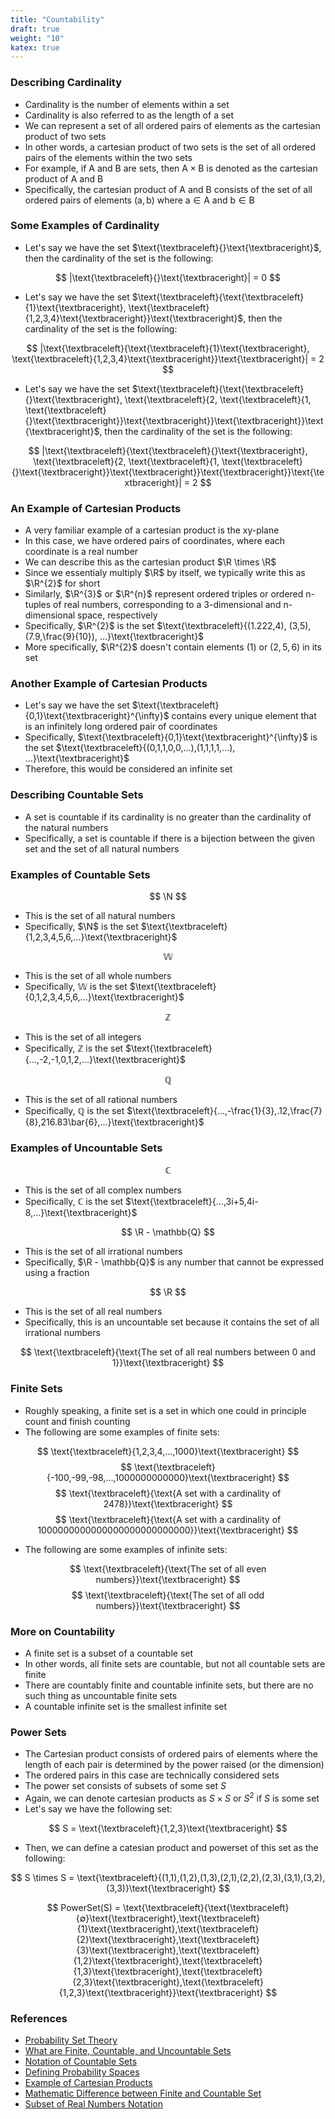 ```yaml
---
title: "Countability"
draft: true
weight: "10"
katex: true
---
```


### Describing Cardinality
- Cardinality is the number of elements within a set
- Cardinality is also referred to as the length of a set
- We can represent a set of all ordered pairs of elements as the cartesian product of two sets
- In other words, a cartesian product of two sets is the set of all ordered pairs of the elements within the two sets
- For example, if $\text{A}$ and $\text{B}$ are sets, then $\text{A} \times \text{B}$ is denoted as the cartesian product of $\text{A}$ and $\text{B}$
- Specifically, the cartesian product of $\text{A}$ and $\text{B}$ consists of the set of all ordered pairs of elements $(\text{a}, \text{b})$ where $\text{a} \in  \text{A}$ and $\text{b} \in  \text{B}$

### Some Examples of Cardinality
- Let's say we have the set $\text{\textbraceleft}{}\text{\textbraceright}$, then the cardinality of the set is the following:

$$ |\text{\textbraceleft}{}\text{\textbraceright}| = 0 $$

- Let's say we have the set $\text{\textbraceleft}{\text{\textbraceleft}{1}\text{\textbraceright}, \text{\textbraceleft}{1,2,3,4}\text{\textbraceright}}\text{\textbraceright}$, then the cardinality of the set is the following:

$$ |\text{\textbraceleft}{\text{\textbraceleft}{1}\text{\textbraceright}, \text{\textbraceleft}{1,2,3,4}\text{\textbraceright}}\text{\textbraceright}| = 2 $$

- Let's say we have the set $\text{\textbraceleft}{\text{\textbraceleft}{}\text{\textbraceright}, \text{\textbraceleft}{2, \text{\textbraceleft}{1, \text{\textbraceleft}{}\text{\textbraceright}}\text{\textbraceright}}\text{\textbraceright}}\text{\textbraceright}$, then the cardinality of the set is the following:

$$ |\text{\textbraceleft}{\text{\textbraceleft}{}\text{\textbraceright}, \text{\textbraceleft}{2, \text{\textbraceleft}{1, \text{\textbraceleft}{}\text{\textbraceright}}\text{\textbraceright}}\text{\textbraceright}}\text{\textbraceright}| = 2 $$

### An Example of Cartesian Products
- A very familiar example of a cartesian product is the xy-plane
- In this case, we have ordered pairs of coordinates, where each coordinate is a real number
- We can describe this as the cartesian product $\R \times \R$
- Since we essentialy multiply $\R$ by itself, we typically write this as $\R^{2}$ for short
- Similarly, $\R^{3}$ or $\R^{n}$ represent ordered triples or ordered n-tuples of real numbers, corresponding to a 3-dimensional and n-dimensional space, respectively
- Specifically, $\R^{2}$ is the set $\text{\textbraceleft}{(1.222,4), (3,5), (7.9,\frac{9}{10}), ...}\text{\textbraceright}$
- More specifically, $\R^{2}$ doesn't contain elements $(1)$ or $(2,5,6)$ in its set

### Another Example of Cartesian Products
- Let's say we have the set $\text{\textbraceleft}{0,1}\text{\textbraceright}^{\infty}$ contains every unique element that is an infinitely long ordered pair of coordinates
- Specifically, $\text{\textbraceleft}{0,1}\text{\textbraceright}^{\infty}$ is the set $\text{\textbraceleft}{(0,1,1,0,0,...),(1,1,1,1,...), ...}\text{\textbraceright}$
- Therefore, this would be considered an infinite set

### Describing Countable Sets
- A set is countable if its cardinality is no greater than the cardinality of the natural numbers
- Specifically, a set is countable if there is a bijection between the given set and the set of all natural numbers

### Examples of Countable Sets

$$ \N $$
- This is the set of all natural numbers
- Specifically, $\N$ is the set $\text{\textbraceleft}{1,2,3,4,5,6,...}\text{\textbraceright}$

$$ \mathbb{W} $$
- This is the set of all whole numbers
- Specifically, $\mathbb{W}$ is the set $\text{\textbraceleft}{0,1,2,3,4,5,6,...}\text{\textbraceright}$

$$ \mathbb{Z} $$
- This is the set of all integers
- Specifically, $\mathbb{Z}$ is the set $\text{\textbraceleft}{...,-2,-1,0,1,2,...}\text{\textbraceright}$

$$ \mathbb{Q} $$
- This is the set of all rational numbers
- Specifically, $\mathbb{Q}$ is the set $\text{\textbraceleft}{...,-\frac{1}{3},.12,\frac{7}{8},216.83\bar{6},...}\text{\textbraceright}$

### Examples of Uncountable Sets

$$ \mathbb{C} $$
- This is the set of all complex numbers
- Specifically, $\mathbb{C}$ is the set $\text{\textbraceleft}{...,3i+5,4i-8,...}\text{\textbraceright}$

$$ \R - \mathbb{Q} $$
- This is the set of all irrational numbers
- Specifically, $\R - \mathbb{Q}$ is any number that cannot be expressed using a fraction

$$ \R $$
- This is the set of all real numbers
- Specifically, this is an uncountable set because it contains the set of all irrational numbers

$$ \text{\textbraceleft}{\text{The set of all real numbers between 0 and 1}}\text{\textbraceright} $$

### Finite Sets
- Roughly speaking, a finite set is a set in which one could in principle count and finish counting
- The following are some examples of finite sets:

$$ \text{\textbraceleft}{1,2,3,4,...,1000}\text{\textbraceright} $$
$$ \text{\textbraceleft}{-100,-99,-98,...,1000000000000}\text{\textbraceright} $$
$$ \text{\textbraceleft}{\text{A set with a cardinality of 2478}}\text{\textbraceright} $$
$$ \text{\textbraceleft}{\text{A set with a cardinality of 1000000000000000000000000000}}\text{\textbraceright} $$

- The following are some examples of infinite sets:

$$ \text{\textbraceleft}{\text{The set of all even numbers}}\text{\textbraceright} $$
$$ \text{\textbraceleft}{\text{The set of all odd numbers}}\text{\textbraceright} $$

### More on Countability
- A finite set is a subset of a countable set
- In other words, all finite sets are countable, but not all countable sets are finite
- There are countably finite and countable infinite sets, but there are no such thing as uncountable finite sets
- A countable infinite set is the smallest infinite set

### Power Sets
- The Cartesian product consists of ordered pairs of elements where the length of each pair is determined by the power raised (or the dimension)
- The ordered pairs in this case are technically considered sets
- The power set consists of subsets of some set $S$
- Again, we can denote cartesian products as $S \times S$ or $S^{2}$ if $S$ is some set
- Let's say we have the following set:

$$ S = \text{\textbraceleft}{1,2,3}\text{\textbraceright} $$
- Then, we can define a catesian product and powerset of this set as the following:

$$ S \times S = \text{\textbraceleft}{(1,1),(1,2),(1,3),(2,1),(2,2),(2,3),(3,1),(3,2),(3,3)}\text{\textbraceright} $$

$$ PowerSet(S) = \text{\textbraceleft}{\text{\textbraceleft}{∅}\text{\textbraceright},\text{\textbraceleft}{1}\text{\textbraceright},\text{\textbraceleft}{2}\text{\textbraceright},\text{\textbraceleft}{3}\text{\textbraceright},\text{\textbraceleft}{1,2}\text{\textbraceright},\text{\textbraceleft}{1,3}\text{\textbraceright},\text{\textbraceleft}{2,3}\text{\textbraceright},\text{\textbraceleft}{1,2,3}\text{\textbraceright}}\text{\textbraceright} $$

### References
- [Probability Set Theory](http://theanalysisofdata.com/probability/A_1.html)
- [What are Finite, Countable, and Uncountable Sets](https://math.stackexchange.com/questions/185234/what-do-finite-infinite-countable-not-countable-countably-infinite-mean)
- [Notation of Countable Sets](https://www.slideshare.net/ravingeek/sets-and-functions-by-saleh-elshehabey)
- [Defining Probability Spaces](https://terrytao.files.wordpress.com/2011/01/measure-book1.pdf)
- [Example of Cartesian Products](http://web.mnstate.edu/peil/MDEV102/U2/S13/S133.html)
- [Mathematic Difference between Finite and Countable Set](http://www.quora.com/What-is-the-difference-between-finite-and-countable-in-mathematics)
- [Subset of Real Numbers Notation](https://www.quora.com/What-does-it-mean-when-something-is-a-subset-of-the-real-numbers-squared)
